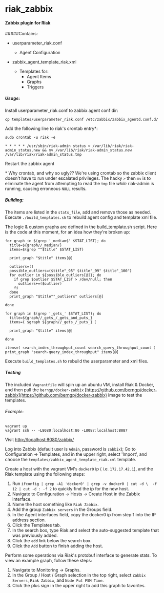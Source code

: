 riak_zabbix
===========

#### Zabbix plugin for Riak

#####Contains:

* userparameter_riak.conf
	* Agent Configuration

* zabbix_agent_template_riak.xml
	* Templates for:
		* Agent Items
		* Graphs
		* Triggers

##### Usage:

Install userparameter_riak.conf to zabbix agent conf dir:

	cp templates/userparameter_riak.conf /etc/zabbix/zabbix_agentd.conf.d/

Add the following line to riak's crontab entry*:

	sudo crontab -u riak -e

	* * * * * /usr/sbin/riak-admin status > /var/lib/riak/riak-admin_status.new && mv /var/lib/riak/riak-admin_status.new /var/lib/riak/riak-admin_status.tmp

Restart the zabbix agent

\* Why crontab, and why so ugly?? We're using crontab so the zabbix client doesn't have to run under escalated privileges. The hacky ```>``` then ```mv``` is to eliminate the agent from attempting to read the ```tmp``` file *while* riak-admin is running, causing erroneous ```NULL``` results.

##### Building:

The items are listed in the ```stats_file```, add and remove those as needed. Execute ```./build_templates.sh``` to rebuild agent config and template xml file.

The logic & custom graphs are defined in the build_template.sh script. Here is the code at this moment, for an idea how they're broken up:

	for graph in $(grep '_median$' $STAT_LIST); do
	  title=${graph//_median/}
	  items=$(grep "^$title" $STAT_LIST)

	  print_graph "$title" items[@]

	  outliers=()
	  possible_outliers=($title"_95" $title"_99" $title"_100")
	  for outlier in ${possible_outliers[@]}; do
	    if grep $outlier $STAT_LIST > /dev/null; then
	      outliers+=($outlier)
	    fi
	  done
	  print_graph "$title""_outliers" outliers[@]

	done

	for graph in $(grep '_gets_' $STAT_LIST); do
	  title=${graph//_gets_/_gets_and_puts_}
	  items=( $graph ${graph//_gets_/_puts_} )

	  print_graph "$title" items[@]

	done

	items=( search_index_throughput_count search_query_throughput_count )
	print_graph "search-query_index_throughput" items[@]

Execute ```build_templates.sh``` to rebuild the userparameter and xml files.

##### Testing

The included ```Vagrantfile``` will spin up an ubuntu VM, install Riak & Docker, and then pull the ```berngp/docker-zabbix``` [https://github.com/berngp/docker-zabbix](https://github.com/berngp/docker-zabbix) image to test the templates.

###### Example:

	vagrant up
	vagrant ssh -- -L8080:localhost:80 -L8087:localhost:8087

Visit [http://localhost:8080/zabbix/](http://localhost:8080/zabbix/)

Log into Zabbix (default user is `Admin`, password is `zabbix`); Go to Configuration -> Templates, and in the upper right, select 'Import', and choose the ```templates/zabbix_agent_template_riak.xml``` template.

Create a host with the vagrant VM's ```docker0``` ip ( i.e. ```172.17.42.1```), and the Riak template using the following steps:

1. Run `ifconfig | grep -A1 'docker0' | grep -v docker0 | cut -d \  -f 12 | cut -d : -f 2` to quickly find the ip for the new host.
2. Navigate to Configuration -> Hosts -> Create Host in the Zabbix interface.
3. Name the host something like `Riak Zabbix`.
4. Add the group `Zabbix servers` in the Groups field.
5. In the Agent interfaces field, copy the docker0 ip from step 1 into the IP address section.
6. Click the Templates tab.
7. In the search box, type Riak and select the auto-suggested template that was previously added.
8. Click the `add` link below the search box.
9. Click the `Add` button to finish adding the host.

Perform some operations via Riak's protobuf interface to generate stats. To view an example graph, follow these steps:

1. Navigate to Monitoring -> Graphs.
2. In the Group / Host / Graph selection in the top right, select `Zabbix Servers`, `Riak Zabbix`, and `Node Put FSM Time`.
3. Click the plus sign in the upper right to add this graph to favorites.


